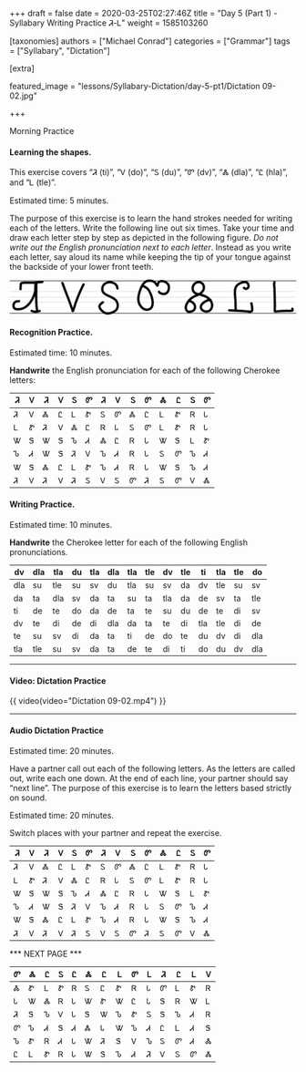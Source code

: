 +++
draft = false
date = 2020-03-25T02:27:46Z
title = "Day 5 (Part 1) - Syllabary Writing Practice Ꮨ-Ꮮ"
weight = 1585103260

[taxonomies]
authors = ["Michael Conrad"]
categories = ["Grammar"]
tags = ["Syllabary", "Dictation"]

[extra]

featured_image = "lessons/Syllabary-Dictation/day-5-pt1/Dictation 09-02.jpg"

+++

Morning Practice

#### Learning the shapes.

This exercise covers “Ꮨ (ti)”, “Ꮩ (do)”, “Ꮪ (du)”, “Ꮫ (dv)”, “Ꮬ (dla)”,
“Ꮭ (hla)”, and “Ꮮ (tle)”.

Estimated time: 5 minutes.
<!-- more -->
The purpose of this exercise is to learn the hand strokes needed for
writing each of the letters. Write the following line out six times.
Take your time and draw each letter step by step as depicted in the
following figure. *Do not write out the English pronunciation next to
each letter*. Instead as you write each letter, say aloud its name while
keeping the tip of your tongue against the backside of your lower front
teeth.

![image](handone%20-%20sample%2009.jpg)

#### Recognition Practice.

Estimated time: 10 minutes.

__Handwrite__ the English pronunciation for each of the following Cherokee letters:

| Ꮨ | Ꮩ | Ꮨ | Ꮩ | Ꮪ | Ꮫ | Ꮨ | Ꮩ | Ꮪ | Ꮫ | Ꮬ | Ꮭ | Ꮪ | Ꮫ |
|---|---|---|---|---|---|---|---|---|---|---|---|---|---|
| Ꮨ | Ꮩ | Ꮬ | Ꮭ | Ꮮ | Ꮡ | Ꮪ | Ꮫ | Ꮬ | Ꮭ | Ꮮ | Ꮡ | Ꮢ | Ꮣ |
| Ꮮ | Ꮡ | Ꮨ | Ꮩ | Ꮬ | Ꮭ | Ꮢ | Ꮣ | Ꮪ | Ꮫ | Ꮮ | Ꮡ | Ꮢ | Ꮣ |
| Ꮤ | Ꮥ | Ꮤ | Ꮥ | Ꮦ | Ꮧ | Ꮬ | Ꮭ | Ꮢ | Ꮣ | Ꮤ | Ꮥ | Ꮮ | Ꮡ |
| Ꮦ | Ꮧ | Ꮤ | Ꮥ | Ꮨ | Ꮩ | Ꮦ | Ꮧ | Ꮢ | Ꮣ | Ꮪ | Ꮫ | Ꮦ | Ꮧ |
| Ꮤ | Ꮥ | Ꮬ | Ꮭ | Ꮮ | Ꮡ | Ꮦ | Ꮧ | Ꮢ | Ꮣ | Ꮤ | Ꮥ | Ꮦ | Ꮧ |
| Ꮨ | Ꮩ | Ꮨ | Ꮩ | Ꮨ | Ꮪ | Ꮩ | Ꮪ | Ꮫ | Ꮨ | Ꮪ | Ꮫ | Ꮩ | Ꮬ |

#### Writing Practice.

Estimated time: 10 minutes.

__Handwrite__ the Cherokee letter for each of the following English pronunciations.

| dv  | dla | tla | du | tla | dla | tla | tle | dv  | tle | ti  | tla | tle | do  |
|-----|-----|-----|----|-----|-----|-----|-----|-----|-----|-----|-----|-----|-----|
| dla | su  | tle | su | sv  | du  | tla | su  | sv  | da  | dv  | tle | su  | sv  |
| da  | ta  | dla | sv | da  | ta  | su  | ta  | tla | da  | de  | sv  | ta  | tle |
| ti  | de  | te  | do | da  | de  | ta  | te  | su  | du  | de  | te  | di  | sv  |
| dv  | te  | di  | de | di  | dla | da  | ta  | te  | di  | tla | tle | di  | de  |
| te  | su  | sv  | di | da  | ta  | ti  | de  | do  | te  | du  | dv  | di  | dla |
| tla | tle | su  | sv | da  | ta  | de  | te  | di  | ti  | do  | du  | dv  | dla |

---

#### Video: Dictation Practice

{{ video(video="Dictation 09-02.mp4") }}

---

#### Audio Dictation Practice

Estimated time: 20 minutes.

Have a partner call out each of the following letters. As the letters
are called out, write each one down. At the end of each line, your
partner should say “next line”. The purpose of this exercise is to learn
the letters based strictly on sound.

Estimated time: 20 minutes.

Switch places with your partner and repeat the exercise.

| Ꮨ | Ꮩ | Ꮨ | Ꮩ | Ꮪ | Ꮫ | Ꮨ | Ꮩ | Ꮪ | Ꮫ | Ꮬ | Ꮭ | Ꮪ | Ꮫ |
|---|---|---|---|---|---|---|---|---|---|---|---|---|---|
| Ꮨ | Ꮩ | Ꮬ | Ꮭ | Ꮮ | Ꮡ | Ꮪ | Ꮫ | Ꮬ | Ꮭ | Ꮮ | Ꮡ | Ꮢ | Ꮣ |
| Ꮮ | Ꮡ | Ꮨ | Ꮩ | Ꮬ | Ꮭ | Ꮢ | Ꮣ | Ꮪ | Ꮫ | Ꮮ | Ꮡ | Ꮢ | Ꮣ |
| Ꮤ | Ꮥ | Ꮤ | Ꮥ | Ꮦ | Ꮧ | Ꮬ | Ꮭ | Ꮢ | Ꮣ | Ꮤ | Ꮥ | Ꮮ | Ꮡ |
| Ꮦ | Ꮧ | Ꮤ | Ꮥ | Ꮨ | Ꮩ | Ꮦ | Ꮧ | Ꮢ | Ꮣ | Ꮪ | Ꮫ | Ꮦ | Ꮧ |
| Ꮤ | Ꮥ | Ꮬ | Ꮭ | Ꮮ | Ꮡ | Ꮦ | Ꮧ | Ꮢ | Ꮣ | Ꮤ | Ꮥ | Ꮦ | Ꮧ |
| Ꮨ | Ꮩ | Ꮨ | Ꮩ | Ꮨ | Ꮪ | Ꮩ | Ꮪ | Ꮫ | Ꮨ | Ꮪ | Ꮫ | Ꮩ | Ꮬ |

*** NEXT PAGE ***

| Ꮫ | Ꮬ | Ꮭ | Ꮪ | Ꮭ | Ꮬ | Ꮭ | Ꮮ | Ꮫ | Ꮮ | Ꮨ | Ꮭ | Ꮮ | Ꮩ |
|---|---|---|---|---|---|---|---|---|---|---|---|---|---|
| Ꮬ | Ꮡ | Ꮮ | Ꮡ | Ꮢ | Ꮪ | Ꮭ | Ꮡ | Ꮢ | Ꮣ | Ꮫ | Ꮮ | Ꮡ | Ꮢ |
| Ꮣ | Ꮤ | Ꮬ | Ꮢ | Ꮣ | Ꮤ | Ꮡ | Ꮤ | Ꮭ | Ꮣ | Ꮥ | Ꮢ | Ꮤ | Ꮮ |
| Ꮨ | Ꮥ | Ꮦ | Ꮩ | Ꮣ | Ꮥ | Ꮤ | Ꮦ | Ꮡ | Ꮪ | Ꮥ | Ꮦ | Ꮧ | Ꮢ |
| Ꮫ | Ꮦ | Ꮧ | Ꮥ | Ꮧ | Ꮬ | Ꮣ | Ꮤ | Ꮦ | Ꮧ | Ꮭ | Ꮮ | Ꮧ | Ꮥ |
| Ꮦ | Ꮡ | Ꮢ | Ꮧ | Ꮣ | Ꮤ | Ꮨ | Ꮥ | Ꮩ | Ꮦ | Ꮪ | Ꮫ | Ꮧ | Ꮬ |
| Ꮭ | Ꮮ | Ꮡ | Ꮢ | Ꮣ | Ꮤ | Ꮥ | Ꮦ | Ꮧ | Ꮨ | Ꮩ | Ꮪ | Ꮫ | Ꮬ |
